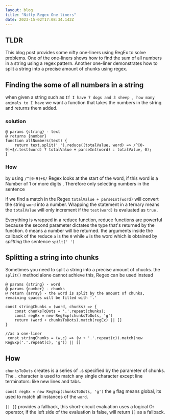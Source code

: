 ```yaml
---
layout: blog
title: "Nifty Regex One liners"
date: 2023-15-02T17:08:34.142Z
---
```


## TLDR 
This blog post provides some nifty one-liners using RegEx to solve problems. One of the one-liners shows how to find the sum of all numbers in a string using a regex pattern. Another one-liner demonstrates how to split a string into a precise amount of chunks using regex.

## Finding the some of all numbers in a string
when given a string such as `If I have 7 dogs and 3 sheep , how many animals to I have` we want a function that takes the numbers in the string and returns them added.
### solution
```
@ params {string} - text
@ returns {number}
function allNumbers(text) {
    return text.split(' ').reduce((totalValue, word) => /^[0-9]+$/.test(word) ? totalValue + parseInt(word) : totalValue, 0);
}
```
### How

by using `/^[0-9]+$/` Regex looks at the start of the word, if this word is a Number of 1 or more digits , Therefore only selecting numbers in the sentence

if we find a match in the Regex `totalValue + parseInt(word)` will convert the string `word` into a number. Wrapping the statement in a ternary means the `totalValue` will only increment if the `test(word)` is evaluated as `true` . 

Everything is wrapped in a reduce function, reduce functions are powerful because the second parameter dictates the type that's returned by the function. `0` means a number will be returned. the arguments inside the callback of the reduce `a` is the `0` while `w` is the word which is obtained by *splitting* the sentence `spilt(' ')`

## Splitting a string into chunks

Sometimes you need to split a string into a precise amount of chucks. the `split()` method alone cannot achieve this, Regex can be used instead

```
@ params {string} - word 
@ params {number} - chunks 
@ return {array} - the word is split by the amount of chunks, remaining spaces will be filled with '.'

const stringChunks = (word, chunks) => {
    const chunksToDots = '.'.repeat(chunks);
    const regEx = new RegExp(chunksToDots, 'g')
    return (word + chunksToDots).match(regEx) || []
}

//as a one-liner
 const stringChunks = (w,c) => (w + '.'.repeat(c)).match(new RegExp('.'.repeat(c), 'g')) || []

```

## How

`chunksToDots` creates is a series of `.`s specified by the parameter of chunks. The `.` character is used to match any single character except line terminators: like new lines and tabs.

`const regEx = new RegExp(chunksToDots, 'g')` the `g` flag means global, its used to match all instances of the `word`.


`|| []` provides a fallback, this short-circuit evaluation uses a logical Or operator, if the left side of the evaluation is false, will return `[]` as a fallback.


